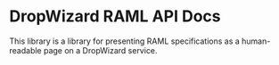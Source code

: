 # DropWizard RAML API Docs

This library is a library for presenting RAML specifications as a human-readable page on a DropWizard service.